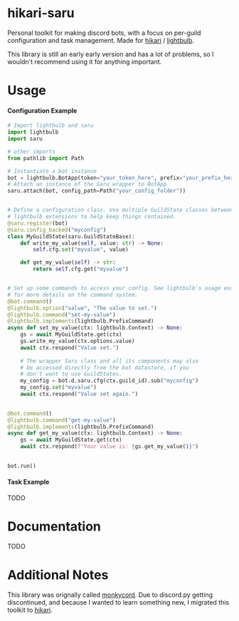 # hikari-saru

Personal toolkit for making discord bots, with a focus on per-guild configuration and task management. Made for
[hikari](https://github.com/hikari-py/hikari) / [lightbulb](https://github.com/tandemdude/hikari-lightbulb). 

This library is still an early early version and has a lot of problems, so I wouldn't recommend using it for anything important.

# Usage

#### Configuration Example

```python
# Import lightbulb and saru
import lightbulb
import saru

# other imports
from pathlib import Path

# Instantiate a bot instance
bot = lightbulb.BotApp(token="your_token_here", prefix="your_prefix_here")
# Attach an instance of the Saru wrapper to BotApp
saru.attach(bot, config_path=Path("your_config_folder"))


# Define a configuration class. Use multiple GuildState classes between
# lightbulb extensions to help keep things contained.
@saru.register(bot)
@saru.config_backed("myconfig")
class MyGuildState(saru.GuildStateBase):
    def write_my_value(self, value: str) -> None:
        self.cfg.set("myvalue", value)

    def get_my_value(self) -> str:
        return self.cfg.get("myvalue")


# Set up some commands to access your config. See lightbulb's usage examples
# for more details on the command system.
@bot.command()
@lightbulb.option("value", "The value to set.")
@lightbulb.command("set-my-value")
@lightbulb.implements(lightbulb.PrefixCommand)
async def set_my_value(ctx: lightbulb.Context) -> None:
    gs = await MyGuildState.get(ctx)
    gs.write_my_value(ctx.options.value)    
    await ctx.respond("Value set.")
    
    # The wrapper Saru class and all its components may also
    # be accessed directly from the bot datastore, if you
    # don't want to use GuildStates.
    my_config = bot.d.saru.cfg(ctx.guild_id).sub("myconfig")
    my_config.set("myvalue")
    await ctx.respond("Value set again.")
    

@bot.command()
@lightbulb.command("get-my-value")
@lightbulb.implements(lightbulb.PrefixCommand)
async def get_my_value(ctx: lightbulb.Context) -> None:
    gs = await MyGuildState.get(ctx)  
    await ctx.respond(f"Your value is: {gs.get_my_value()}")
    

bot.run()

```

#### Task Example

TODO

# Documentation

TODO

# Additional Notes

This library was orignally called [monkycord](https://github.com/a-bison/monkycord). Due to discord.py getting
discontinued, and because I wanted to learn something new, I migrated this toolkit to [hikari](https://github.com/hikari-py/hikari).

